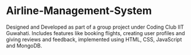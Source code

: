 # Airline-Management-System
Designed and Developed as part of a group project under Coding Club IIT Guwahati. Includes features like booking flights, creating user profiles and giving reviews and feedback, implemented using HTML, CSS, JavaScript and MongoDB. 
